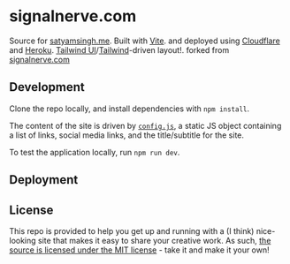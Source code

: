 # signalnerve.com

Source for [satyamsingh.me](https://satyamsingh.me). Built with [Vite](https://vitejs.dev/).
 and deployed using [Cloudflare](https://pages.cloudflare.com) and [Heroku](https://www.heroku.com/).
 [Tailwind UI](https://tailwindui.com)/[Tailwind](https://tailwindcss.com)-driven layout!.
 forked from [signalnerve.com](https://github.com/signalnerve/signalnerve.com)

## Development

Clone the repo locally, and install dependencies with `npm install`.

The content of the site is driven by [`config.js`](https://github.com/signalnerve/signalnerve.com/blob/main/src/config.js), a static JS object containing a list of links, social media links, and the title/subtitle for the site.

To test the application locally, run `npm run dev`.

## Deployment

<!-- Deployment is done via [Cloudflare Pages](https://pages.cloudflare.com). When configuring the application for deployment, use the following settings.

| Configuration   | Value           |
| --------------- | --------------- |
| Build command   | `npm run build` |
| Build directory | `dist`          | -->

## License

This repo is provided to help you get up and running with a (I think) nice-looking site that makes it easy to share your creative work. As such, [the source is licensed under the MIT license](https://github.com/signalnerve/signalnerve.com/blob/main/LICENSE) - take it and make it your own!